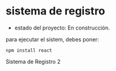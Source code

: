 <h1> sistema de registro </h1>

- estado del proyecto: En construcción.

para ejecutar el sistem, debes poner:

```npm install react```

Sistema de Registro 2
